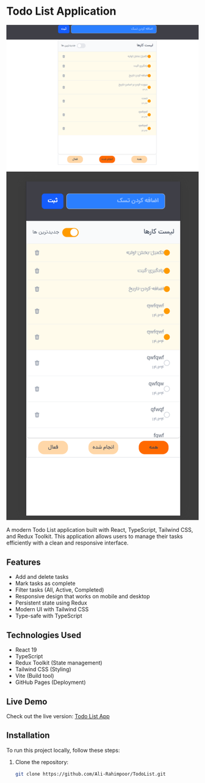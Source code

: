 # Todo List Application

![Todo List Screenshot](/public/desktop.png)
![Todo List Screenshot](/public/mobile.png)

A modern Todo List application built with React, TypeScript, Tailwind CSS, and Redux Toolkit. This application allows users to manage their tasks efficiently with a clean and responsive interface.

## Features

- Add and delete tasks
- Mark tasks as complete
- Filter tasks (All, Active, Completed)
- Responsive design that works on mobile and desktop
- Persistent state using Redux
- Modern UI with Tailwind CSS
- Type-safe with TypeScript

## Technologies Used

- React 19
- TypeScript
- Redux Toolkit (State management)
- Tailwind CSS (Styling)
- Vite (Build tool)
- GitHub Pages (Deployment)

## Live Demo

Check out the live version: [Todo List App](https://Ali-Rahimpoor.github.io/TodoList/)

## Installation

To run this project locally, follow these steps:

1. Clone the repository:
   ```bash
   git clone https://github.com/Ali-Rahimpoor/TodoList.git